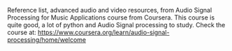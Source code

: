 Reference list, advanced audio and video resources, from Audio Signal Processing for Music Applications course from Coursera. This course is quite good, a lot of python and Audio Signal processing to study. Check the course at: https://www.coursera.org/learn/audio-signal-processing/home/welcome



